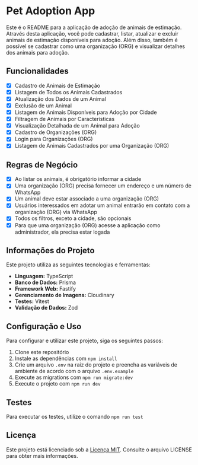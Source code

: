 # Pet Adoption App

Este é o README para a aplicação de adoção de animais de estimação. Através desta aplicação, você pode cadastrar, listar, atualizar e excluir animais de estimação disponíveis para adoção. Além disso, também é possível se cadastrar como uma organização (ORG) e visualizar detalhes dos animais para adoção.

## Funcionalidades

- [x] Cadastro de Animais de Estimação
- [x] Listagem de Todos os Animais Cadastrados
- [x] Atualização dos Dados de um Animal
- [x] Exclusão de um Animal
- [x] Listagem de Animais Disponíveis para Adoção por Cidade
- [x] Filtragem de Animais por Características
- [x] Visualização Detalhada de um Animal para Adoção
- [x] Cadastro de Organizações (ORG)
- [x] Login para Organizações (ORG)
- [x] Listagem de Animais Cadastrados por uma Organização (ORG)

## Regras de Negócio

- [x] Ao listar os animais, é obrigatório informar a cidade
- [x] Uma organização (ORG) precisa fornecer um endereço e um número de WhatsApp
- [x] Um animal deve estar associado a uma organização (ORG)
- [x] Usuários interessados em adotar um animal entrarão em contato com a organização (ORG) via WhatsApp
- [x] Todos os filtros, exceto a cidade, são opcionais
- [x] Para que uma organização (ORG) acesse a aplicação como administrador, ela precisa estar logada

## Informações do Projeto

Este projeto utiliza as seguintes tecnologias e ferramentas:

- **Linguagem:** TypeScript
- **Banco de Dados:** Prisma
- **Framework Web:** Fastify
- **Gerenciamento de Imagens:** Cloudinary
- **Testes:** Vitest
- **Validação de Dados:** Zod

## Configuração e Uso

Para configurar e utilizar este projeto, siga os seguintes passos:

1. Clone este repositório
2. Instale as dependências com `npm install`
3. Crie um arquivo `.env` na raiz do projeto e preencha as variáveis de ambiente de acordo com o arquivo `.env.example`
4. Execute as migrations com `npm run migrate:dev`
5. Execute o projeto com `npm run dev`

## Testes

Para executar os testes, utilize o comando `npm run test`

## Licença

Este projeto está licenciado sob a [Licença MIT](LICENSE). Consulte o arquivo LICENSE para obter mais informações.